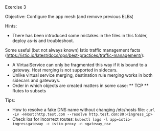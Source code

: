 Exercise 3

Objective: Configure the app mesh (and remove previous ELBs)

Hints:
* There has been introduced some mistakes in the files in this folder, deploy as-is and troubleshoot.


Some useful (but not always known) Istio traffic management facts (https://istio.io/latest/docs/ops/best-practices/traffic-management/):
* A VirtualService can only be fragmented this way if it is bound to a gateway. Host merging is not supported in sidecars.
* Unlike virtual service merging, destination rule merging works in both sidecars and gateways.
* Order in which objects are created matters in some case:
** TCP
** Rutes to subsets


Tips:
* How to resolve a fake DNS name without changing /etc/hosts file: `curl -Lv -HHost:http.test.com --resolve http.test.com:80:<ingress_ip>`
* Check los for incorrect routes: `kubectl logs -l app=istio-ingressgateway -c istio-proxy -n <gateway_ns>`
